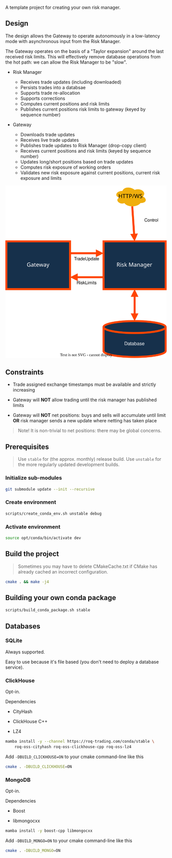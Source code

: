 A template project for creating your own risk manager.


## Design

The design allows the Gateway to operate autonomously in a low-latency mode with asynchronous
input from the Risk Manager.

The Gateway operates on the basis of a "Taylor expansion" around the last received risk limits.
This will effectively remove database operations from the hot path: we can allow the Risk Manager
to be "slow".

* Risk Manager

  * Receives trade updates (including downloaded)
  * Persists trades into a databsae
  * Supports trade re-allocation
  * Supports corrections
  * Computes current positions and risk limits
  * Publishes current positions risk limits to gateway (keyed by sequence number)

* Gateway

  * Downloads trade updates
  * Receives live trade updates
  * Publishes trade updates to Risk Manager (drop-copy client)
  * Receives current positions and risk limits (keyed by sequence number)
  * Updates long/short positions based on trade updates
  * Computes risk exposure of working orders
  * Validates new risk exposure against current positions, current risk exposure and limits

![Design](/assets/images/risk_manager.svg)

## Constraints

* Trade assigned exchange timestamps must be available and strictly increasing

* Gateway will **NOT** allow trading until the risk manager has published limits

* Gateway will **NOT** net positions: buys and sells will accumulate until limit **OR**
  risk manager sends a new update where netting has taken place

> Note! It is non-trivial to net positions: there may be global concerns.


## Prerequisites

> Use `stable` for (the approx. monthly) release build.
> Use `unstable` for the more regularly updated development builds.

### Initialize sub-modules

```bash
git submodule update --init --recursive
```

### Create environment

```bash
scripts/create_conda_env.sh unstable debug
```

### Activate environment

```bash
source opt/conda/bin/activate dev
```

## Build the project

> Sometimes you may have to delete CMakeCache.txt if CMake has already cached an incorrect configuration.

```bash
cmake . && make -j4
```

## Building your own conda package

```bash
scripts/build_conda_package.sh stable
```

## Databases

### SQLite

Always supported.

Easy to use because it's file based (you don't need to deploy a database service).

### ClickHouse

Opt-in.

Dependencies

* CityHash

* ClickHouse C++

* LZ4

```bash
mamba install -y --channel https://roq-trading.com/conda/stable \
	roq-oss-cityhash roq-oss-clickhouse-cpp roq-oss-lz4
```

Add `-DBUILD_CLICKHOUSE=ON` to your cmake command-line like this

```bash
cmake . -DBUILD_CLICKHOUSE=ON
```
### MongoDB

Opt-in.

Dependencies

* Boost

* libmongocxx

```bash
mamba install -y boost-cpp libmongocxx
```

Add `-DBUILD_MONGO=ON` to your cmake command-line like this

```bash
cmake . -DBUILD_MONGO=ON
```
